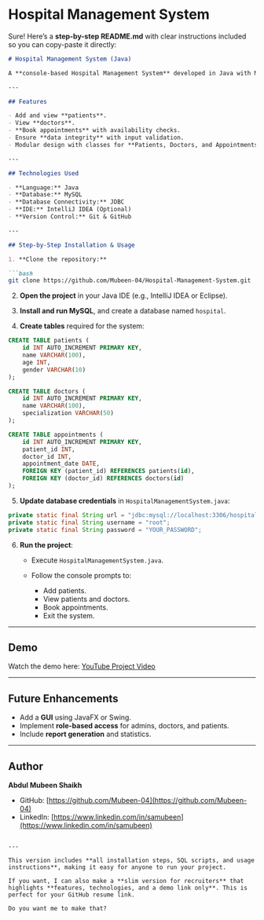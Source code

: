 ﻿# Hospital Management System

Sure! Here’s a **step-by-step README.md** with clear instructions included so you can copy-paste it directly:

````markdown
# Hospital Management System (Java)

A **console-based Hospital Management System** developed in Java with MySQL integration. This project allows users to manage patients, doctors, and appointments efficiently, demonstrating object-oriented programming principles and database connectivity using JDBC.

---

## Features

- Add and view **patients**.
- View **doctors**.
- **Book appointments** with availability checks.
- Ensure **data integrity** with input validation.
- Modular design with classes for **Patients, Doctors, and Appointments**.

---

## Technologies Used

- **Language:** Java  
- **Database:** MySQL  
- **Database Connectivity:** JDBC  
- **IDE:** IntelliJ IDEA (Optional)  
- **Version Control:** Git & GitHub  

---

## Step-by-Step Installation & Usage

1. **Clone the repository:**

```bash
git clone https://github.com/Mubeen-04/Hospital-Management-System.git
````

2. **Open the project** in your Java IDE (e.g., IntelliJ IDEA or Eclipse).

3. **Install and run MySQL**, and create a database named `hospital`.

4. **Create tables** required for the system:

```sql
CREATE TABLE patients (
    id INT AUTO_INCREMENT PRIMARY KEY,
    name VARCHAR(100),
    age INT,
    gender VARCHAR(10)
);

CREATE TABLE doctors (
    id INT AUTO_INCREMENT PRIMARY KEY,
    name VARCHAR(100),
    specialization VARCHAR(50)
);

CREATE TABLE appointments (
    id INT AUTO_INCREMENT PRIMARY KEY,
    patient_id INT,
    doctor_id INT,
    appointment_date DATE,
    FOREIGN KEY (patient_id) REFERENCES patients(id),
    FOREIGN KEY (doctor_id) REFERENCES doctors(id)
);
```

5. **Update database credentials** in `HospitalManagementSystem.java`:

```java
private static final String url = "jdbc:mysql://localhost:3306/hospital";
private static final String username = "root";
private static final String password = "YOUR_PASSWORD";
```

6. **Run the project**:

   * Execute `HospitalManagementSystem.java`.
   * Follow the console prompts to:

     * Add patients.
     * View patients and doctors.
     * Book appointments.
     * Exit the system.

---

## Demo

Watch the demo here: [YouTube Project Video](http://youtube.com/watch?v=ECoIdyfcObE&t=4011s)

---

## Future Enhancements

* Add a **GUI** using JavaFX or Swing.
* Implement **role-based access** for admins, doctors, and patients.
* Include **report generation** and statistics.

---

## Author

**Abdul Mubeen Shaikh**

* GitHub: [https://github.com/Mubeen-04](https://github.com/Mubeen-04)
* LinkedIn: [https://www.linkedin.com/in/samubeen](https://www.linkedin.com/in/samubeen)

```

---

This version includes **all installation steps, SQL scripts, and usage instructions**, making it easy for anyone to run your project.  

If you want, I can also make a **slim version for recruiters** that highlights **features, technologies, and a demo link only**. This is perfect for your GitHub resume link.  

Do you want me to make that?
```

